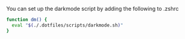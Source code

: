 You can set up the darkmode script by adding the following to .zshrc

```sh
function dm() {
  eval "$(./.dotfiles/scripts/darkmode.sh)"
}
```
